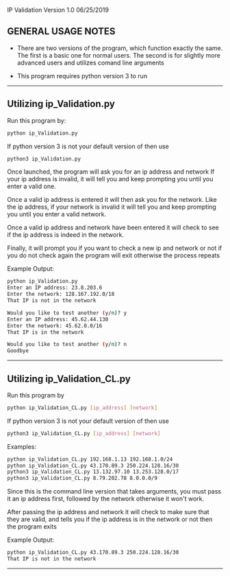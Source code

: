 IP Validation Version 1.0 06/25/2019

GENERAL USAGE NOTES
--------------------

- There are two versions of the program, which function exactly the same. 
  The first is a basic one for normal users. The second is for slightly
  more advanced users and utilizes comand line arguments

- This program requires python version 3 to run

--------------------------------------------------------------------------

Utilizing ip_Validation.py
----------------------------

Run this program by:
```bash
python ip_Validation.py 
```
If python version 3 is not your default version of then use
```bash
python3 ip_Validation.py
```

Once launched, the program will ask you for an ip address and network
If your ip address is invalid, it will tell you and keep prompting you
until you enter a valid one.

Once a valid ip address is entered it will then ask you for the network.
Like the ip address, if your network is invalid it will tell you and keep
prompting you until you enter a valid network.

Once a valid ip address and network have been entered it will check to see
if the ip address is indeed in the network.

Finally, it will prompt you if you want to check a new ip and network or not
if you do not check again the program will exit otherwise the process 
repeats

Example Output:
```bash
python ip_Validation.py
Enter an IP address: 23.8.203.6
Enter the network: 128.167.192.0/18
That IP is not in the network

Would you like to test another (y/n)? y
Enter an IP address: 45.62.44.130
Enter the network: 45.62.0.0/16 
That IP is in the network

Would you like to test another (y/n)? n
Goodbye
```

---------------------------------------------------------------------------


Utilizing ip_Validation_CL.py
-----------------------------

Run this program by
```bash
python ip_Validation_CL.py [ip_address] [network] 
```
If python version 3 is not your default version of then use
```bash
python3 ip_Validation_CL.py [ip_address] [network]
```
Examples:
```bash
python ip_Validation_CL.py 192.168.1.13 192.168.1.0/24
python ip_Validation_CL.py 43.170.89.3 250.224.128.16/30
python3 ip_Validation_CL.py 13.132.97.10 13.253.128.0/17
python3 ip_Validation_CL.py 8.79.202.78 8.0.0.0/9
```


Since this is the command line version that takes arguments, you must pass it 
an ip address first, followed by the network otherwise it won't work.

After passing the ip address and network it will check to make sure that they
are valid, and tells you if the ip address is in the network or not then the
program exits

Example Output:
```bash
python ip_Validation_CL.py 43.170.89.3 250.224.128.16/30
That IP is not in the network
```

-----------------------------------------------------------------------------
